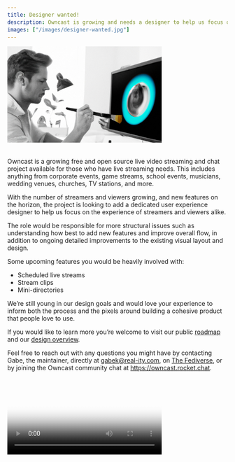 ```yaml
---
title: Designer wanted!
description: Owncast is growing and needs a designer to help us focus on the experience of streamers and viewers alike.
images: ["/images/designer-wanted.jpg"]
---
```


<img src="/images/designer-wanted.jpg" width="70%"/>
<br/><br/>

Owncast is a growing free and open source live video streaming and chat project available for those who have live streaming needs. This includes anything from corporate events, game streams, school events, musicians, wedding venues, churches, TV stations, and more.

With the number of streamers and viewers growing, and new features on the horizon, the project is looking to add a dedicated user experience designer to help us focus on the experience of streamers and viewers alike.

The role would be responsible for more structural issues such as understanding how best to add new features and improve overall flow, in addition to ongoing detailed improvements to the existing visual layout and design.

Some upcoming features you would be heavily involved with:

- Scheduled live streams
- Stream clips
- Mini-directories

We’re still young in our design goals and would love your experience to inform both the process and the pixels around building a cohesive product that people love to use.

If you would like to learn more you’re welcome to visit our public [roadmap](https://owncast.online/roadmap) and our [design overview](https://owncast.online/components/?path=/story/owncast-documentation-design--page).

Feel free to reach out with any questions you might have by contacting Gabe, the maintainer, directly at gabek@real-ity.com, on [The Fediverse](https://social.gabekangas.com/users/gabek), or by joining the Owncast community chat at https://owncast.rocket.chat.

<video id="video" controls preload="metadata" width="70%" poster="https://videos.owncast.online/t/xaJ3xNn9Y6pWTdB25m9ai3">
  <source src="https://videos.owncast.online/v/xaJ3xNn9Y6pWTdB25m9ai3.mp4?quality=" type="video/mp4" />
</video>
